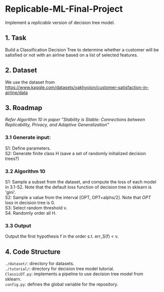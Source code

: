 # Replicable-ML-Final-Project  
Implement a *replicable* version of decision tree model.   

## 1. Task
Build a Classification Decision Tree to determine whether a customer will be satisfied or not with an airline based on a list of selected features.  

## 2. Dataset
We use the dataset from https://www.kaggle.com/datasets/yakhyojon/customer-satisfaction-in-airline/data
  
## 3. Roadmap
*Refer Algorithm 10 in paper "Stability is Stable: Connections between Replicability, Privacy, and
Adaptive Generalization"* 
### 3.1 Generate input:
S1: Define parameters.   
S2: Generate finite class H (save a set of randomly initialized decision trees?)   

### 3.2 Algorithm 10
S1: Sample a subset from the dataset, and compute the loss of each model in 3.1-S2. Note that the default loss function of decision tree in sklearn is 'gini'.  
S2: Sample a value from the interval [OPT, OPT+alphs/2]. Note that *OPT* loss in decision tree is 0.  
S3: Select random threshold v.  
S4. Randomly order all H.  

### 3.3 Output
Output the first hypothesis f in the order s.t. err_S(f) < v.

## 4. Code Structure  
`./dataset/`: directory for datasets.  
`./tutorial/`: directory for decision tree model tutorial.  
`ClassicDT.py`: implements a pipeline to use decision tree model from sklearn.  
`config.py`: defines the global variable for the repository.  